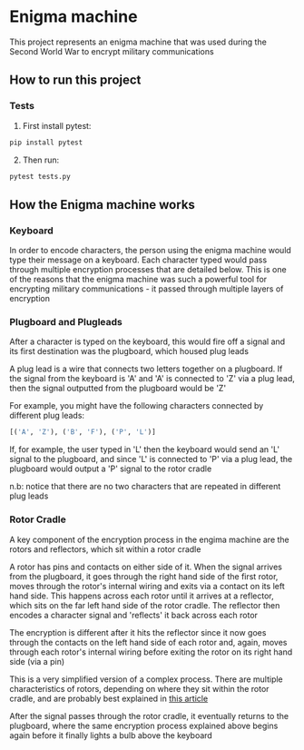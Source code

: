 # Enigma machine

This project represents an enigma machine that was used during the Second World War to encrypt
military communications

## How to run this project

### Tests

1. First install pytest:

```py
pip install pytest
```

2. Then run:

```py
pytest tests.py
```

## How the Enigma machine works

### Keyboard

In order to encode characters, the person using the enigma machine would type their message on
a keyboard. Each character typed would pass through multiple encryption processes that are
detailed below. This is one of the reasons that the enigma machine was such a powerful tool
for encrypting military communications - it passed through multiple layers of encryption

### Plugboard and Plugleads

After a character is typed on the keyboard, this would fire off a signal and its first destination
was the plugboard, which housed plug leads

A plug lead is a wire that connects two letters together on a plugboard. If the signal from the
keyboard is 'A' and 'A' is connected to 'Z' via a plug lead, then the signal outputted from the
plugboard would be 'Z'

For example, you might have the following characters connected by different plug leads:

```py
[('A', 'Z'), ('B', 'F'), ('P', 'L')]
```

If, for example, the user typed in 'L' then the keyboard would send an 'L' signal to the plugboard,
and since 'L' is connected to 'P' via a plug lead, the plugboard would output a 'P' signal to the
rotor cradle

n.b: notice that there are no two characters that are repeated in different plug leads

### Rotor Cradle

A key component of the encryption process in the engima machine are the rotors and reflectors, which
sit within a rotor cradle

A rotor has pins and contacts on either side of it. When the signal arrives from the plugboard, it
goes through the right hand side of the first rotor, moves through the rotor's internal wiring and
exits via a contact on its left hand side. This happens across each rotor until it arrives at a
reflector, which sits on the far left hand side of the rotor cradle. The reflector then encodes a
character signal and 'reflects' it back across each rotor

The encryption is different after it hits the reflector since it now goes through the contacts on the
left hand side of each rotor and, again, moves through each rotor's internal wiring before exiting the
rotor on its right hand side (via a pin)

This is a very simplified version of a complex process. There are multiple characteristics of rotors,
depending on where they sit within the rotor cradle, and are probably best explained
in [this article](https://en.wikipedia.org/wiki/Enigma_rotor_details)

After the signal passes through the rotor cradle, it eventually returns to the plugboard, where the same
encryption process explained above begins again before it finally lights a bulb above the keyboard

